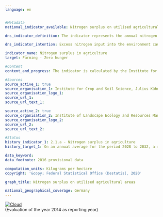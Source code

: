 ```yaml
---                   
language: en                   


#Metadata                   
national_indicator_available: Nitrogen surplus on utilised agricultural areas                   

dns_indicator_definition: The indicator represents the annual nitrogen surplus for the agricultural sector, calculated as nitrogen input minus removal of nitrogen, in kilograms per hectare of utilised agricultural area.<sub> Text from the Indicator Report 2018</sub>                   

dns_indicator_intention: Excess nitrogen input into the environment causes pollution of groundwater and surface water, the oversupply of nutrients (eutrophication) in inland waters, lakes and onshore ecosystems, the generation of greenhouse gases and acidifying atmospheric pollutants, each with negative consequences for the climate, biodiversity and landscape quality. For the period 2028 to 2032, a reduction of the nitrogen surpluses of the overall balance for Germany to 70 kilograms per hectare of utilised agricultural area on an annual average should be achieved.<sub> Text from the Indicator Report 2018</sub>                   

indicator_name: Nitrogen surplus in agriculture                   
target: Farming - Zero hunger                   

#Content                    
content_and_progress: The indicator is calculated by the Institute for Crop and Soil Science at the Julius Kühn Institute and the Institute of Landscape Ecology and Resources Management at the University of Giessen. The calculation takes into account nitrogen inputs by fertilisers, from biological nitrogen fixation, by atmospheric inputs which are not emitted by agriculture, by seed and planting material as well as imported and domestically produced feedstuff. Nitrogen removal results from plant and animal market products.<br><br>In 2016, fertilisers were the most important component of nitrogen input in the overall balance, accounting for 55.1&nbsp;% (107 kilograms of nitrogen per hectare and year). Domestic feedstuff contributed 22.4&nbsp;% (43 kg/ha) to nitrogen input, foreign feedstuff 12.1&nbsp;% (23 kg/ha), the biological nitrogen fixation 6.6&nbsp;% (13 kg/ha), the non-agricultural emissions 2.0&nbsp;% (4 kg/ha) and seed and planting material 0.7&nbsp;% (1 kg/ha). While the nitrogen input was reduced by about 9&nbsp;% between 1990 and 2016, the nitrogen removal increased considerably more (by 41&nbsp;%) between 1990 and 2016. In 2016, almost three quarters of the nitrogen removal from agriculture was accounted for by plant products and one quarter by animal market products.<br><br>The total balance of the indicator is calculated based on the concept of the “Hoftor-Bilanz” (farmgate balance), thus nitrogen flows within the operational cycle are not taken into account. The relevant time series for the indicator is based on the moving five-year average of the total balances of the relevant year as well as the two preceding and subsequent years. Thereby, yearly meteorological and market fluctuations, which cannot be influenced by farms, are balanced. The indicator does not provide an interpretation regarding the regional distribution of nitrogen surpluses. Even if the average value, defined as a national target for Germany, is not reached, regional nitrogen surpluses can be considerably higher than 70 kg per hectare and year.<br><br>During the period from 1992 to 2014, the nitrogen balance fell from 121 to 97 kg per hectare and year (– 19.5&nbsp;%). Following the major reduction in nitrogen surpluses at the beginning of the time series, the nitrogen surplus fell by only 0.9&nbsp;% between 2010 and 2014. If this trend continues, decreasing the nitrogen surplus to 70 kg/ha of utilised agricultural area on annual average between 2028 and 2032 may not be possible.<br><br>The significant reduction of the nitrogen surplus in the early 1990s resulted from diminished use of fertilisers and falling numbers of livestock in the new Länder. The marginal decline of the indicator in the remaining course of the time series is based on a minor reduction in mineral fertiliser use and improved harvest yields resulting from technical advances in plant production and breeding (more efficient nitrogen fertilisation, variety spectrum) combined with the simultaneous expansion in the cultivation of high-yield crop types (maize, wheat) as well as improved feed conversion by livestock.<br><br>The indicator reveals a direct connection to the indicators 3.2.a “Emissions of air pollutants”, 6.1.b “Nitrate in groundwater”, 14.1.a “Nitrogen input to the North and the Baltic Sea through German inflows” and 15.2 “Eutrophication of ecosystems”.<sub> Text from the Indicator Report 2018</sub>                   

#Sources
source_active_1: true                           
source_organisation_1: Institute for Crop and Soil Science, Julius Kühn Institute                           
source_organisation_logo_1:                            
source_url_1:                            
source_url_text_1:                            

source_active_2: true                           
source_organisation_2: Institute of Landscape Ecology and Resources Management, University of Giessen                           
source_organisation_logo_2:                            
source_url_2:                            
source_url_text_2:                            

#Status                   
history_indicator_1: 2.1.a - Nitrogen surplus in agriculture                   
history_target_1: On an annual average for the period 2028 to 2032, a reduction of the nitrogen surpluses of the overall balance for Germany to 70 kilograms per hectare of utilised agricultural area

data_keyword:                    
data_footnote: 2016 provisional data                   

computation_units: Kilograms per hectare                   
copyright: '&copy; Federal Statistical Office (Destatis), 2020'                   

graph_title: Nitrogen surplus on utilised agricultural areas                   

national_geographical_coverage: Germany                   
---
```

<div>                           
  <div class="my-header">                           
    <a href="https://nachhaltige-entwicklung-deutschland.github.io/open-sdg-site-starter/status/"><img src="https://g205sdgs.github.io/sdg-indicators/public/Wettersymbole/Wolke.png" alt="Cloud" />                           
    </a>                           
  </div>
  <div class="my-header-note">
    <span>(Evaluation of the year 2014 as reporting year)</span>
  </div>                           
</div>